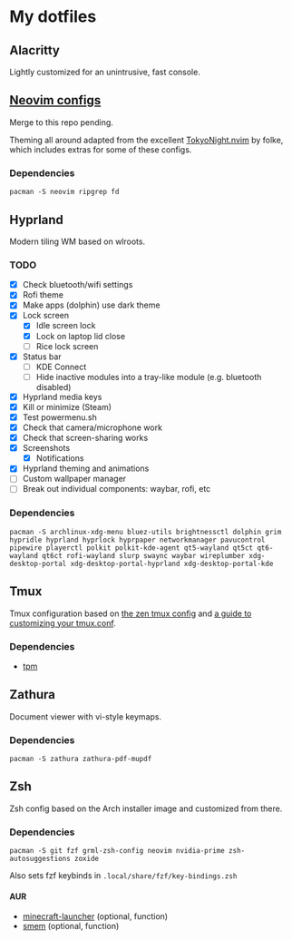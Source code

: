 # My dotfiles

## Alacritty
Lightly customized for an unintrusive, fast console.

## [Neovim configs](https://github.com/giodueck/nvim)
Merge to this repo pending.

Theming all around adapted from the excellent [TokyoNight.nvim](https://github.com/folke/tokyonight.nvim) by folke, which includes extras for some of these configs.

### Dependencies
```
pacman -S neovim ripgrep fd
```

## Hyprland
Modern tiling WM based on wlroots.

### TODO
- [x] Check bluetooth/wifi settings
- [x] Rofi theme
- [x] Make apps (dolphin) use dark theme
- [x] Lock screen
    - [x] Idle screen lock
    - [x] Lock on laptop lid close
    - [ ] Rice lock screen
- [x] Status bar
    - [ ] KDE Connect
    - [ ] Hide inactive modules into a tray-like module (e.g. bluetooth disabled)
- [x] Hyprland media keys
- [x] Kill or minimize (Steam)
- [x] Test powermenu.sh
- [x] Check that camera/microphone work
- [x] Check that screen-sharing works
- [x] Screenshots
    - [x] Notifications
- [x] Hyprland theming and animations
- [ ] Custom wallpaper manager
- [ ] Break out individual components: waybar, rofi, etc

### Dependencies
```
pacman -S archlinux-xdg-menu bluez-utils brightnessctl dolphin grim hypridle hyprland hyprlock hyprpaper networkmanager pavucontrol pipewire playerctl polkit polkit-kde-agent qt5-wayland qt5ct qt6-wayland qt6ct rofi-wayland slurp swaync waybar wireplumber xdg-desktop-portal xdg-desktop-portal-hyprland xdg-desktop-portal-kde
```

## Tmux
Tmux configuration based on [the zen tmux config](https://www.youtube.com/watch?v=DzNmUNvnB04)
and [a guide to customizing your tmux.conf](https://hamvocke.com/blog/a-guide-to-customizing-your-tmux-conf/).

### Dependencies
- [tpm](https://github.com/tmux-plugins/tpm)

## Zathura
Document viewer with vi-style keymaps.

### Dependencies
```
pacman -S zathura zathura-pdf-mupdf
```

## Zsh
Zsh config based on the Arch installer image and customized from there.

### Dependencies
```
pacman -S git fzf grml-zsh-config neovim nvidia-prime zsh-autosuggestions zoxide
```

Also sets fzf keybinds in `.local/share/fzf/key-bindings.zsh`

#### AUR
- [minecraft-launcher](https://aur.archlinux.org/packages/minecraft-launcher) (optional, function)
- [smem](https://aur.archlinux.org/packages/smem) (optional, function)
